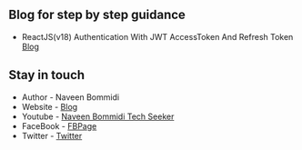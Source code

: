 
## Blog for step by step guidance
- ReactJS(v18) Authentication With JWT AccessToken And Refresh Token [Blog](https://www.learmoreseekmore.com/2022/09/reactjs-v18-authentication-with-jwt-accesstoken-and-refresh-token.html)

## Stay in touch
- Author - Naveen Bommidi
- Website - [Blog](https://learmoreseekmore.com/)
- Youtube  - [Naveen Bommidi Tech Seeker](https://www.youtube.com/c/NaveenTechSeeker)
- FaceBook - [FBPage](https://www.facebook.com/naveenTechSeeker)
- Twitter - [Twitter](https://twitter.com/NaWin512)
